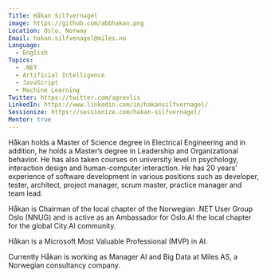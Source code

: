 ```yaml
---
Title: Håkan Silfvernagel
image: https://github.com/abbhakan.png
Location: Oslo, Norway
Email: hakan.silfvenagel@miles.no
Language:
  - English
Topics:
  - .NET
  - Artificial Intelligence
  - JavaScript
  - Machine Learning
Twitter: https://twitter.com/agrevlis
LinkedIn: https://www.linkedin.com/in/hakansilfvernagel/
Sessionize: https://sessionize.com/hakan-silfvernagel/
Mentor: true
---
```

Håkan holds a Master of Science degree in Electrical Engineering and in addition, he holds a Master’s degree in Leadership and Organizational behavior. He has also taken courses on university level in psychology, interaction design and human-computer interaction. He has 20 years’ experience of software development in various positions such as developer, tester, architect, project manager, scrum master, practice manager and team lead. 

Håkan is Chairman of the local chapter of the Norwegian .NET User Group Oslo (NNUG) and is active as an Ambassador for Oslo.AI the local chapter for the global City.AI community. 

Håkan is a Microsoft Most Valuable Professional (MVP) in AI. 

Currently Håkan is working as Manager AI and Big Data at Miles AS, a Norwegian consultancy company.

